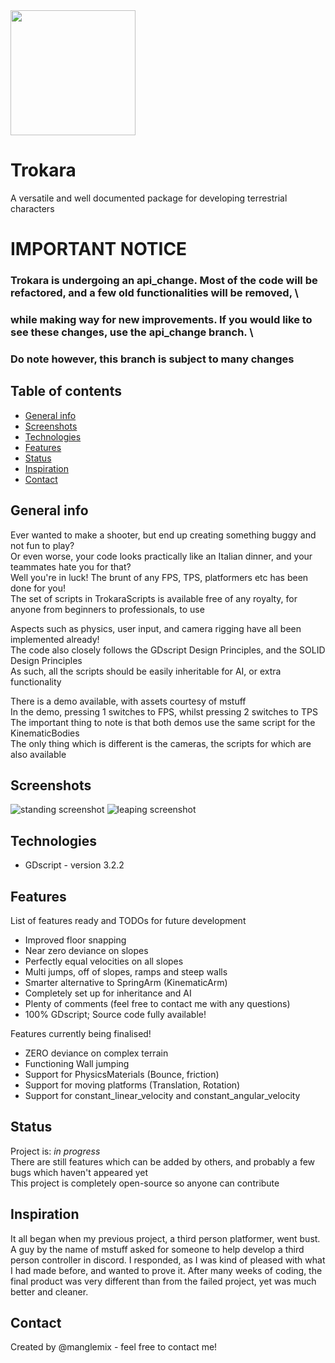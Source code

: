 <img width="200" height="200" src="./img/trokara_tortoise.svg">

# Trokara
A versatile and well documented package for developing terrestrial characters

# IMPORTANT NOTICE
### Trokara is undergoing an api_change. Most of the code will be refactored, and a few old functionalities will be removed, \
### while making way for new improvements. If you would like to see these changes, use the api_change branch. \
### Do note however, this branch is subject to many changes

## Table of contents
* [General info](#general-info)
* [Screenshots](#screenshots)
* [Technologies](#technologies)
* [Features](#features)
* [Status](#status)
* [Inspiration](#inspiration)
* [Contact](#contact)

## General info
Ever wanted to make a shooter, but end up creating something buggy and not fun to play? \
Or even worse, your code looks practically like an Italian dinner, and your teammates hate you for that? \
Well you're in luck! The brunt of any FPS, TPS, platformers etc has been done for you! \
The set of scripts in TrokaraScripts is available free of any royalty, for anyone from beginners to professionals, to use

Aspects such as physics, user input, and camera rigging have all been implemented already! \
The code also closely follows the GDscript Design Principles, and the SOLID Design Principles \
As such, all the scripts should be easily inheritable for AI, or extra functionality

There is a demo available, with assets courtesy of mstuff \
In the demo, pressing 1 switches to FPS, whilst pressing 2 switches to TPS \
The important thing to note is that both demos use the same script for the KinematicBodies \
The only thing which is different is the cameras, the scripts for which are also available

## Screenshots
![standing screenshot](./img/standing_screenshot.png)
![leaping screenshot](./img/leaping_screenshot.png)

## Technologies
* GDscript - version 3.2.2

## Features
List of features ready and TODOs for future development
* Improved floor snapping
* Near zero deviance on slopes
* Perfectly equal velocities on all slopes
* Multi jumps, off of slopes, ramps and steep walls
* Smarter alternative to SpringArm (KinematicArm)
* Completely set up for inheritance and AI
* Plenty of comments (feel free to contact me with any questions)
* 100% GDscript; Source code fully available!

Features currently being finalised!
* ZERO deviance on complex terrain
* Functioning Wall jumping
* Support for PhysicsMaterials (Bounce, friction)
* Support for moving platforms (Translation, Rotation)
* Support for constant_linear_velocity and constant_angular_velocity

## Status
Project is: _in progress_ \
There are still features which can be added by others, and probably a few bugs which haven't appeared yet \
This project is completely open-source so anyone can contribute

## Inspiration
It all began when my previous project, a third person platformer, went bust. A guy by the name of mstuff asked for someone to help develop a third person controller in discord. I responded, as I was kind of pleased with what I had made before, and wanted to prove it. After many weeks of coding, the final product was very different than from the failed project, yet was much better and cleaner.

## Contact
Created by @manglemix - feel free to contact me!
